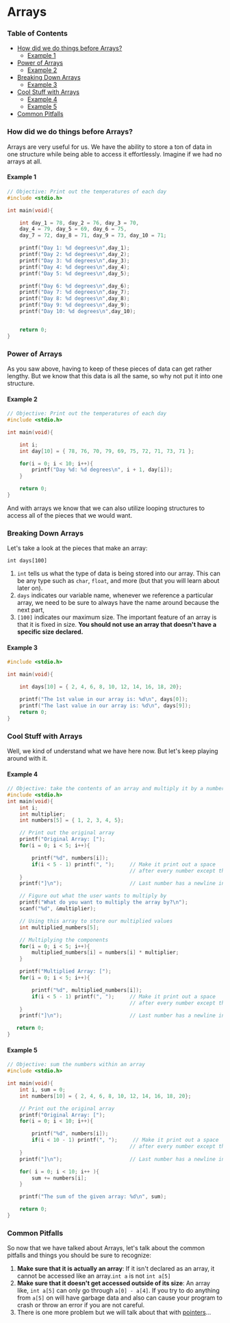 # Arrays
### Table of Contents
- [How did we do things before Arrays?](#how-did-we-do-things-before-arrays)
    - [Example 1](#example-1)
- [Power of Arrays](#power-of-arrays)
    - [Example 2](#example-2)
- [Breaking Down Arrays](#breaking-down-arrays)
    - [Example 3](#example-3)
-  [Cool Stuff with Arrays](#cool-stuff-with-arrays)
    - [Example 4](#example-4)
    - [Example 5](#example-5)
- [Common Pitfalls](#common-pitfalls)

### How did we do things before Arrays?
Arrays are very useful for us. We have the ability to store a ton of data in one structure while being able to access it effortlessly. Imagine if we had no arrays at all.
#### Example 1
```c
// Objective: Print out the temperatures of each day
#include <stdio.h>

int main(void){

    int day_1 = 78, day_2 = 76, day_3 = 70,
    day_4 = 79, day_5 = 69, day_6 = 75,
    day_7 = 72, day_8 = 71, day_9 = 73, day_10 = 71;

    printf("Day 1: %d degrees\n",day_1);
    printf("Day 2: %d degrees\n",day_2);
    printf("Day 3: %d degrees\n",day_3);
    printf("Day 4: %d degrees\n",day_4);
    printf("Day 5: %d degrees\n",day_5);

    printf("Day 6: %d degrees\n",day_6);
    printf("Day 7: %d degrees\n",day_7);
    printf("Day 8: %d degrees\n",day_8);
    printf("Day 9: %d degrees\n",day_9);
    printf("Day 10: %d degrees\n",day_10);


    return 0;
}
```

### Power of Arrays
As you saw above, having to keep of these pieces of data can get rather lengthy. But we know that this data is all the same, so why not put it into one structure.

#### Example 2
```c
// Objective: Print out the temperatures of each day
#include <stdio.h>

int main(void){

    int i;
    int day[10] = { 78, 76, 70, 79, 69, 75, 72, 71, 73, 71 };

    for(i = 0; i < 10; i++){
        printf("Day %d: %d degrees\n", i + 1, day[i]);
    }

    return 0;
}
```
And with arrays we know that we can also utilize looping structures to access all of the pieces that we would want.

### Breaking Down Arrays
Let's take a look at the pieces that make an array:

`int days[100]`

1. `int` tells us what the type of data is being stored into our array. This can be any type such as `char`, `float`, and more (but that you will learn about later on).
2. `days` indicates our variable name, whenever we reference a particular array, we need to be sure to always have the name around because the next part,
3. `[100]` indicates our maximum size. The important feature of an array is that it is fixed in size. **You should not use an array that doesn't have a specific size declared.**

#### Example 3
```c
#include <stdio.h>

int main(void){

    int days[10] = { 2, 4, 6, 8, 10, 12, 14, 16, 18, 20};

    printf("The 1st value in our array is: %d\n", days[0]);
    printf("The last value in our array is: %d\n", days[9]);
    return 0;
}
```

### Cool Stuff with Arrays
Well, we kind of understand what we have here now. But let's keep playing around with it.

#### Example 4
```c
// Objective: take the contents of an array and multiply it by a number
#include <stdio.h>
int main(void){
    int i;
    int multiplier;
    int numbers[5] = { 1, 2, 3, 4, 5};

    // Print out the original array
    printf("Original Array: [");
    for(i = 0; i < 5; i++){

        printf("%d", numbers[i]);
        if(i < 5 - 1) printf(", ");     // Make it print out a space
                                        // after every number except the last
    }
    printf("]\n");                      // Last number has a newline instead

    // Figure out what the user wants to multiply by
    printf("What do you want to multiply the array by?\n");
    scanf("%d", &multiplier);

    // Using this array to store our multiplied values
    int multiplied_numbers[5];

    // Multiplying the components
    for(i = 0; i < 5; i++){
        multiplied_numbers[i] = numbers[i] * multiplier;
    }

    printf("Multiplied Array: [");
    for(i = 0; i < 5; i++){

        printf("%d", multiplied_numbers[i]);
        if(i < 5 - 1) printf(", ");     // Make it print out a space
                                        // after every number except the last
    }
    printf("]\n");                      // Last number has a newline instead

   return 0;
}
```

#### Example 5
```c
// Objective: sum the numbers within an array
#include <stdio.h>

int main(void){
    int i, sum = 0;
    int numbers[10] = { 2, 4, 6, 8, 10, 12, 14, 16, 18, 20};

    // Print out the original array
    printf("Original Array: [");
    for(i = 0; i < 10; i++){

        printf("%d", numbers[i]);
        if(i < 10 - 1) printf(", ");     // Make it print out a space
                                        // after every number except the last
    }
    printf("]\n");                      // Last number has a newline instead

    for( i = 0; i < 10; i++ ){
        sum += numbers[i];
    }

    printf("The sum of the given array: %d\n", sum);

    return 0;
}
```


### Common Pitfalls
So now that we have talked about Arrays, let's talk about the common pitfalls and things you should be sure to recognize:

1. **Make sure that it is actually an array**: If it isn't declared as an array, it cannot be accessed like an array.`int a` is not `int a[5]`
2. **Make sure that it doesn't get accessed outside of its size**: An array like, `int a[5]` can only go through `a[0] - a[4]`. If you try to do anything from `a[5]` on will have garbage data and also can cause your program to crash or throw an error if you are not careful.
3. There is one more problem but we will talk about that with [pointers](https://github.com/maxcell/cop-3223/tree/master/pointers)...
